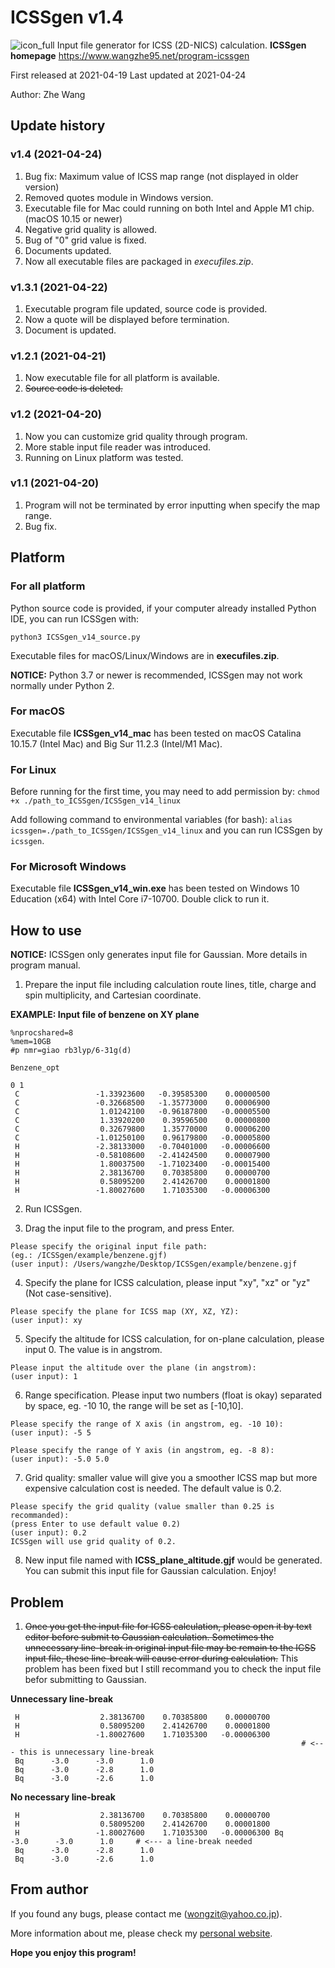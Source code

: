 # ICSSgen v1.4
![icon_full](https://user-images.githubusercontent.com/41381763/115641810-cb666d80-a354-11eb-8a14-ad0d61f1f7b0.png)
Input file generator for ICSS (2D-NICS) calculation.
**ICSSgen homepage** https://www.wangzhe95.net/program-icssgen

First released at 2021-04-19
Last updated at 2021-04-24

Author: Zhe Wang

## Update history
### v1.4 (2021-04-24)
1. Bug fix: Maximum value of ICSS map range (not displayed in older version)
2. Removed quotes module in Windows version.
3. Executable file for Mac could running on both Intel and Apple M1 chip. (macOS 10.15 or newer)
4. Negative grid quality is allowed.
5. Bug of "0" grid value is fixed.
6. Documents updated.
7. Now all executable files are packaged in *execufiles.zip*.

### v1.3.1 (2021-04-22)
1. Executable program file updated, source code is provided.
2. Now a quote will be displayed before termination.
3. Document is updated.

### v1.2.1 (2021-04-21)
1. Now executable file for all platform is available.
2. ~~Source code is deleted.~~

### v1.2 (2021-04-20)
1. Now you can customize grid quality through program.
2. More stable input file reader was introduced.
3. Running on Linux platform was tested.

### v1.1 (2021-04-20)
1. Program will not be terminated by error inputting when specify the map range.
3. Bug fix.

## Platform
### For all platform
Python source code is provided, if your computer already installed Python IDE, you can run ICSSgen with:

`python3 ICSSgen_v14_source.py`

Executable files for macOS/Linux/Windows are in **execufiles.zip**.

**NOTICE:** Python 3.7 or newer is recommended, ICSSgen may not work normally under Python 2.

### For macOS
Executable file **ICSSgen_v14_mac** has been tested on macOS Catalina 10.15.7 (Intel Mac) and Big Sur 11.2.3 (Intel/M1 Mac).

### For Linux
Before running for the first time, you may need to add permission by:
`chmod +x ./path_to_ICSSgen/ICSSgen_v14_linux`

Add following command to environmental variables (for bash):
`alias icssgen=./path_to_ICSSgen/ICSSgen_v14_linux`
and you can run ICSSgen by `icssgen`.

### For Microsoft Windows
Executable file **ICSSgen_v14_win.exe** has been tested on Windows 10 Education (x64) with Intel Core i7-10700. Double click to run it.

## How to use
**NOTICE:** ICSSgen only generates input file for Gaussian. More details in program manual.

1. Prepare the input file including calculation route lines, title, charge and spin multiplicity, and Cartesian coordinate.

**EXAMPLE: Input file of benzene on XY plane**
```
%nprocshared=8
%mem=10GB
#p nmr=giao rb3lyp/6-31g(d)

Benzene_opt

0 1
 C                 -1.33923600   -0.39585300    0.00000500
 C                 -0.32668500   -1.35773000    0.00006900
 C                  1.01242100   -0.96187800   -0.00005500
 C                  1.33920200    0.39596500    0.00000800
 C                  0.32679800    1.35770000    0.00006200
 C                 -1.01250100    0.96179800   -0.00005800
 H                 -2.38133000   -0.70401000   -0.00006600
 H                 -0.58108600   -2.41424500    0.00007900
 H                  1.80037500   -1.71023400   -0.00015400
 H                  2.38136700    0.70385800    0.00000700
 H                  0.58095200    2.41426700    0.00001800
 H                 -1.80027600    1.71035300   -0.00006300

```

2. Run ICSSgen.

3. Drag the input file to the program, and press Enter. 
```
Please specify the original input file path:
(eg.: /ICSSgen/example/benzene.gjf)
(user input): /Users/wangzhe/Desktop/ICSSgen/example/benzene.gjf 
```

4. Specify the plane for ICSS calculation, please input "xy", "xz" or "yz" (Not case-sensitive).
```
Please specify the plane for ICSS map (XY, XZ, YZ):
(user input): xy
```

5. Specify the altitude  for ICSS calculation, for on-plane calculation, please input 0. The value is in angstrom.
```
Please input the altitude over the plane (in angstrom):
(user input): 1
```

6. Range specification. Please input two numbers (float is okay) separated by space, eg. -10 10, the range will be set as [-10,10].
```
Please specify the range of X axis (in angstrom, eg. -10 10):
(user input): -5 5

Please specify the range of Y axis (in angstrom, eg. -8 8):
(user input): -5.0 5.0
```

7. Grid quality: smaller value will give you a smoother ICSS map but more expensive calculation cost is needed. The default value is 0.2.
```
Please specify the grid quality (value smaller than 0.25 is recommanded):
(press Enter to use default value 0.2)
(user input): 0.2
ICSSgen will use grid quality of 0.2.
```

8. New input file named with **ICSS_plane_altitude.gjf** would be generated.  You can submit this input file for Gaussian calculation. Enjoy!

## Problem
1. ~~Once you get the input file for ICSS calculation, please open it by text editor before submit to Gaussian calculation. Sometimes the unnecessary line-break in original input file may be remain to the ICSS input file, these line-break will cause error during calculation.~~
This problem has been fixed but I still recommand you to check the input file befor submitting to Gaussian.

**Unnecessary line-break**
```
 H                  2.38136700    0.70385800    0.00000700
 H                  0.58095200    2.41426700    0.00001800
 H                 -1.80027600    1.71035300   -0.00006300
                                                                 # <--- this is unnecessary line-break
 Bq      -3.0      -3.0      1.0
 Bq      -3.0      -2.8      1.0
 Bq      -3.0      -2.6      1.0
```
**No necessary line-break**
```
 H                  2.38136700    0.70385800    0.00000700
 H                  0.58095200    2.41426700    0.00001800
 H                 -1.80027600    1.71035300   -0.00006300 Bq      -3.0      -3.0      1.0     # <--- a line-break needed
 Bq      -3.0      -2.8      1.0
 Bq      -3.0      -2.6      1.0
```

## From author
If you found any bugs, please contact me (wongzit@yahoo.co.jp).

More information about me, please check my [personal website](https://www.wangzhe95.net).

 **Hope you enjoy this program!**
